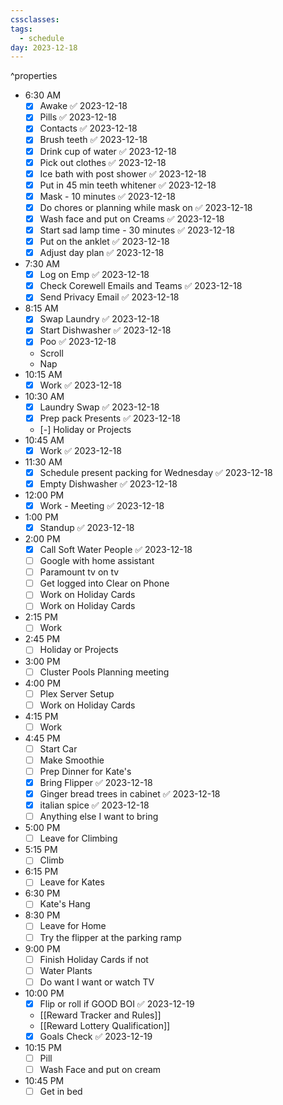 ```yaml
---
cssclasses: 
tags:
  - schedule
day: 2023-12-18
---
```

^properties
- <span class="green">6:30 AM</span>
	- [x] Awake ✅ 2023-12-18
	- [x] Pills ✅ 2023-12-18
	- [x] Contacts ✅ 2023-12-18
	- [x] Brush teeth ✅ 2023-12-18
	- [x] Drink cup of water ✅ 2023-12-18
	- [x] Pick out clothes ✅ 2023-12-18
	- [x] Ice bath with post shower ✅ 2023-12-18
	- [x] Put in 45 min teeth whitener ✅ 2023-12-18
	- [x] Mask - 10 minutes ✅ 2023-12-18
	- [x] Do chores or planning while mask on ✅ 2023-12-18
	- [x] Wash face and put on Creams ✅ 2023-12-18
	- [x] Start sad lamp time - 30 minutes ✅ 2023-12-18
	- [x] Put on the anklet ✅ 2023-12-18
	- [x] Adjust day plan ✅ 2023-12-18
- <span class="green">7:30 AM</span>
	- [x] Log on Emp ✅ 2023-12-18
	- [x] Check Corewell Emails and Teams ✅ 2023-12-18
	- [x] Send Privacy Email ✅ 2023-12-18
- <span class="green">8:15 AM</span>
	- [x] Swap Laundry ✅ 2023-12-18
	- [x] Start Dishwasher ✅ 2023-12-18
	- [x] Poo ✅ 2023-12-18
	- Scroll
	- Nap
- <span class="green">10:15 AM</span>
	- [x] Work ✅ 2023-12-18
- <span class="green">10:30 AM</span>
	- [x] Laundry Swap ✅ 2023-12-18
	- [x] Prep pack Presents ✅ 2023-12-18
	- [-] Holiday or Projects
- <span class="green">10:45 AM</span>
	- [x] Work ✅ 2023-12-18
- <span class="green">11:30 AM</span>
	- [x] Schedule present packing for Wednesday ✅ 2023-12-18
	- [x] Empty Dishwasher ✅ 2023-12-18
- <span class="green">12:00 PM</span>
	- [x] Work - Meeting ✅ 2023-12-18
- <span class="green">1:00 PM</span>
	- [x] Standup ✅ 2023-12-18
- <span class="green">2:00 PM</span>
	- [x] Call Soft Water People ✅ 2023-12-18
	- [ ] Google with home assistant
	- [ ] Paramount tv on tv 
	- [ ] Get logged into Clear on Phone
	- [ ] Work on Holiday Cards
	- [ ] Work on Holiday Cards
- <span class="green">2:15 PM</span>
	- [ ] Work
- <span class="green">2:45 PM</span>
	- [ ] Holiday or Projects
- <span class="green">3:00 PM</span>
	- [ ] Cluster Pools Planning meeting
- <span class="green">4:00 PM</span>
	- [ ] Plex Server Setup
	- [ ] Work on Holiday Cards
- <span class="green">4:15 PM</span>
	- [ ] Work
- <span class="green">4:45 PM</span>
	- [ ] Start Car
	- [ ] Make Smoothie
	- [ ] Prep Dinner for Kate's
	- [x] Bring Flipper ✅ 2023-12-18
	- [x] Ginger bread trees in cabinet ✅ 2023-12-18
	- [x] italian spice ✅ 2023-12-18
	- [ ] Anything else I want to bring
- <span class="green">5:00 PM</span>
	- [ ] Leave for Climbing
- <span class="green">5:15 PM</span>
	- [ ] Climb
- <span class="green">6:15 PM</span>
	- [ ] Leave for Kates
- <span class="green">6:30 PM</span>
	- [ ] Kate's Hang
- <span class="green">8:30 PM</span>
	- [ ] Leave for Home
	- [ ] Try the flipper at the parking ramp
- <span class="green">9:00 PM</span>
	- [ ] Finish Holiday Cards if not
	- [ ] Water Plants
	- [ ] Do want I want or watch TV
- <span class="green">10:00 PM</span>
	- [x] Flip or roll if GOOD BOI ✅ 2023-12-19
	- [[Reward Tracker and Rules]]
	- [[Reward Lottery Qualification]]
	- [x] Goals Check ✅ 2023-12-19
- <span class="green">10:15 PM</span>
	- [ ] Pill
	- [ ] Wash Face and put on cream
- <span class="green">10:45 PM</span>
	- [ ] Get in bed